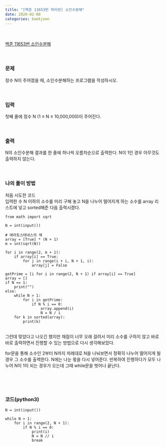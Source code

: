 ```yaml
---
title: "[백준 11653번 파이썬] 소인수분해"
date: 2020-02-08
categories: baekjoon
---
```


<br><br>
[백준 11653번 소인수분해](https://www.acmicpc.net/problem/11653)
<br><br><br>

### 문제<br>
정수 N이 주어졌을 때, 소인수분해하는 프로그램을 작성하시오.
<br><br><br>


### 입력<br>
첫째 줄에 정수 N (1 ≤ N ≤ 10,000,000)이 주어진다.
<br><br><br>


### 출력<br>
N의 소인수분해 결과를 한 줄에 하나씩 오름차순으로 출력한다. N이 1인 경우 아무것도 출력하지 않는다.
<br><br><br>


### 나의 풀이 방법<br>
처음 시도한 코드<br>
입력한 수 N 이하의 소수를 미리 구해 놓고 
N을 나누어 떨어지게 하는 소수를 array 리스트에 넣고 sorted해준 다음 출력시켰다. <br>

```
from math import sqrt

N = int(input())

# 에라토스테네스의 체
array = [True] * (N + 1)
m = int(sqrt(N))

for i in range(2, m + 1):
    if array[i] == True:
        for j in range(i + i, N + 1, i):
            array[j] = False

getPrime = [i for i in range(2, N + 1) if array[i] == True]
array = []
if N == 1:
    print("")
else:
    while N > 1:
        for i in getPrime:
            if N % i == 0:
                array.append(i)
                N = N / i
    for k in sorted(array):
        print(k)
```
<br>그런데 맞았다고 나오긴 했지만 채점이 너무 오래 걸려서 
미리 소수를 구하지 않고 바로 바로 출력하면서 진행할 수 있는 방법으로 다시 생각해보았다.<br>

for문을 통해 소수인 2부터 N까지 차례대로 N을 나눠보면서 정확히 나누어 떨어지게 될 경우 그 소수를 출력한다.
N에는 나눈 몫을 다시 넣어준다. 반복하여 진행하다가 모두 나누어 N이 1이 되는 경우가 오는데 그때 while문을 벗어나 끝난다.

<br><br><br>


### 코드(python3)
```
N = int(input())

while N > 1:
    for i in range(2, N + 1):
        if N % i == 0:
            print(i)
            N = N // i
            break
```
